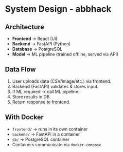 # System Design - abbhack

## Architecture
- **Frontend** → React (UI)
- **Backend** → FastAPI (Python)
- **Database** → PostgreSQL
- **Model** → ML pipeline (trained offline, served via API)

##  Data Flow
1. User uploads data (CSV/image/etc.) via frontend.
2. Backend (FastAPI) validates & stores input.
3. If ML required → call ML pipeline.
4. Store results in DB.
5. Return response to frontend.

##  With Docker
- `frontend/` → runs in its own container
- `backend/` → FastAPI in a container
- `db/` → PostgreSQL container
- Containers communicate via `docker-compose`
